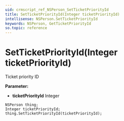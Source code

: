 ```yaml
---
uid: crmscript_ref_NSPerson_SetTicketPriorityId
title: SetTicketPriorityId(Integer ticketPriorityId)
intellisense: NSPerson.SetTicketPriorityId
keywords: NSPerson, GetTicketPriorityId
so.topic: reference
---
```


# SetTicketPriorityId(Integer ticketPriorityId)

Ticket priority ID

**Parameter:** 
* **ticketPriorityId** Integer

```crmscript
NSPerson thing;
Integer ticketPriorityId;
thing.SetTicketPriorityId(ticketPriorityId);
```

